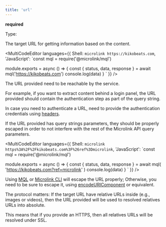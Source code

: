 ```yaml
---
title: 'url'
--- 
```


**required**

Type: <Type children='<string>'/>

The target URL for getting information based on the content.

<MultiCodeEditor languages={{
  Shell: `microlink https://kikobeats.com`,
  'JavaScript': `const mql = require('@microlink/mql')
 
module.exports = async () => {
  const { status, data, response } = await mql('https://kikobeats.com')
  console.log(data)
}
  `
  }} 
/>

The URL provided need to be reachable by the service. 

For example, if you want to extract content behind a login panel, the URL provided should contain the authentication step as part of the query string.

In case you need to authenticate a URL, need to provide the authentication credentials using [headers](/docs/api/parameters/headers).

If the URL provided has query strings parameters, they should be properly escaped in order to not interfere with the rest of the Microlink API query parameters.

<MultiCodeEditor languages={{
  Shell: `microlink https%3A%2F%2Fkikobeats.com%3F%26ref%3Dmicrolink`,
  'JavaScript': `const mql = require('@microlink/mql')
 
module.exports = async () => {
  const { status, data, response } = await mql(
    'https://kikobeats.com?ref=microlink'
  )
  console.log(data)
}
  `
  }} 
/>

Using [MQL](/docs/mql/getting-started/overview) or [Microlink CLI](/docs/api/getting-started/cli) will escape the URL properly; Otherwise, you need to be sure to escape it, using [encodeURIComponent](https://developer.mozilla.org/en-US/docs/Web/JavaScript/Reference/Global_Objects/encodeURIComponent) or equivalent.

The protocol matters: If the target URL have relative URLs inside (e.g., images or videos), then the URL provided will be used to resolved relatives URLs into absolute.

This means that if you provide an HTTPS, then all relatives URLs will be resolved under SSL.
